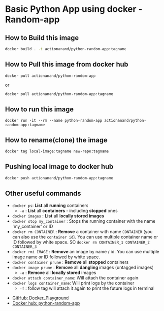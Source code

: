 # Basic Python App using docker - Random-app

## How to Build this image
```bash
docker build . -t actionanand/python-random-app:tagname
```

## How to Pull this image from docker hub
```shell
docker pull actionanand/python-random-app
```
or
```bash
docker pull actionanand/python-random-app:tagname
```

## How to run this image

```shell
docker run -it --rm --name python-random-app actionanand/python-random-app:tagname
```

## How to rename(clone) the image
```bash
docker tag local-image:tagname new-repo:tagname
```

## Pushing local image to docker hub
```bash
docker push actionanand/python-random-app:tagname
```

## Other useful commands

* `docker ps`: **List** all **running** containers
  * `-a` : **List** all **containers** - including **stopped** ones
* `docker images` : **List** all **locally stored images**
* `docker stop my_container` : Stops the running container with the name 'my_container' or ID
* `docker rm CONTAINER` : **Remove** a container with name `CONTAINER` (you can also use the
`container id`). You can use multiple container name or ID followed by white space. SO `docker rm CONTAINER_1 CONTAINER_2 CONTAINER_3`
* `docker rmi IMAGE` : **Remove** an image by name / id. You can use multiple image name or ID followed by white space.
* `docker container prune` : **Remove** all **stopped** containers
* `docker image prune` : **Remove** all **dangling** images (untagged images)
  * `-a` : **Remove** all **locally stored** images
* `docker attach container_name`: Will attach the container again
* `docker logs container_name`: Will print logs by the container
  * `-f` : follow tag will attach it again to print the future logs in terminal

- [GitHub: Docker_Playground](https://github.com/actionanand/docker_playground)
- [Docker hub: python-random-app](https://hub.docker.com/r/actionanand/python-random-app)